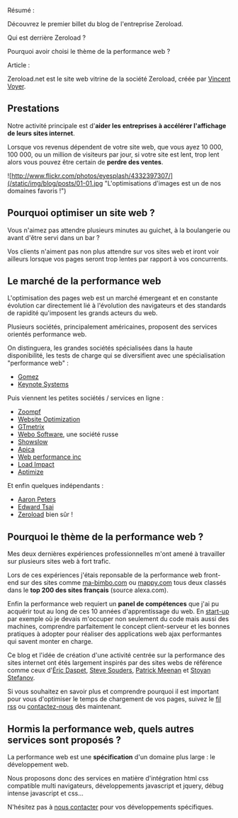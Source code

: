 Résumé :

Découvrez le premier billet du blog de l'entreprise Zeroload.

Qui est derrière Zeroload ?

Pourquoi avoir choisi le thème de la performance web ?

Article :

Zeroload.net est le site web vitrine de la société Zeroload, créée par [Vincent Voyer](http://zeroload.net/à-propos "Page à propos, pour en savoir plus sur Vincent Voyer").

Prestations
------------------
Notre activité principale est d'**aider les entreprises à accélérer l'affichage de leurs sites internet**.

Lorsque vos revenus dépendent de votre site web, que vous ayez 10 000, 100 000, ou un million de visiteurs par jour, si votre site est lent, trop lent alors vous pouvez être certain de **perdre des ventes**.

![http://www.flickr.com/photos/eyesplash/4332397307/](/static/img/blog/posts/01-01.jpg "L'optimisations d'images est un de nos domaines favoris !")

Pourquoi optimiser un site web ?
---------------------------
Vous n'aimez pas attendre plusieurs minutes au guichet, à la boulangerie ou avant d'être servi dans un bar ?

Vos clients n'aiment pas non plus attendre sur vos sites web et iront voir ailleurs lorsque vos pages seront trop lentes par rapport à vos concurrents.

Le marché de la performance web
-------------------------------
L'optimisation des pages web est un marché émergeant et en constante évolution car directement lié à l'évolution des navigateurs et des standards de rapidité qu'imposent les grands acteurs du web.

Plusieurs sociétés, principalement américaines, proposent des services orientés performance web.

On distinguera, les grandes sociétés spécialisées dans la haute disponibilité, les tests de charge qui se diversifient avec une spécialisation "performance web" :

* [Gomez](http://www.gomez.com "Site web de la société Gomez")
* [Keynote Systems](http://www.keynote.com "Site web de la société Keynote Systems")

Puis viennent les petites sociétés / services en ligne :

* [Zoompf](http://zoompf.com "Site web de la société Zoompf")
* [Website Optimization](http://websiteoptimization.com "Site web de la société Website Optimization")
* [GTmetrix](http://gtmetrix.com "Site web de la société GTmetrix")
* [Webo Software](http://www.webogroup.com/ "Site web de la société Webo Software"), une société russe
* [Showslow](http://www.showslow.com/ "Site web de la société Showslow")
* [Apica](http://www.apicasystem.com/ "Site web de la société Apica System")
* [Web performance inc](http://www.webperformanceinc.com/ "Site web de la société Web Performance")
* [Load Impact](http://loadimpact.com "Site web de la société Load Impact")
* [Aptimize](http://www.aptimize.com/ "Site web de la société Aptimize")

Et enfin quelques indépendants :

* [Aaron Peters](http://www.aaronpeters.nl/en/ "Site web Aaron Peters")
* [Edward Tsai](http://www.edwardtsai.com/web-site-performance.html "Site web de Edward Tsai")
* [Zeroload](http://zeroload.net "Site web de la société Zeroload") bien sûr !

Pourquoi le thème de la performance web ?
-----------------------------
Mes deux dernières expériences professionnelles m'ont amené à travailler sur plusieurs sites web à fort trafic.

Lors de ces expériences j'étais reponsable de la performance web front-end sur des sites
comme [ma-bimbo.com](http://ma-bimbo.com "Site web du jeu en ligne ma-bimbo") ou
[mappy.com](http://mappy.com "Site web de la société Mappy") tous deux classés dans le **top 200 des sites français** (source alexa.com).

Enfin la performance web requiert un **panel de compétences** que j'ai pu acquérir tout au long de ces 10 années d'apprentissage du web.
En [start-up](http://beemoov.com "Site web de la société Beemoov") par exemple où je devais m'occuper non seulement
 du code mais aussi des machines, comprendre parfaitement le concept client-serveur et les bonnes pratiques
à adopter pour réaliser des applications web ajax performantes qui savent monter en charge.

Ce blog et l'idée de création d'une activité centrée sur la performance des sites internet ont étés largement
inspirés par des sites webs de référence comme ceux d'[Éric Daspet](http://performance.survol.fr),
[Steve Souders](http://stevesouders.com/), [Patrick Meenan](http://blog.patrickmeenan.com/) et [Stoyan Stefanov](http://www.phpied.com/).

Si vous souhaitez en savoir plus et comprendre pourquoi il est important pour vous d'optimiser le temps de chargement de vos pages,
suivez le [fil rss](http://zeroload.net/feed.xml) ou [contactez-nous](http://zeroload.net/contact) dès maintenant.

Hormis la performance web, quels autres services sont proposés ?
----------------------------------------------------------------
La performance web est une **spécification** d'un domaine plus large : le développement web.

Nous proposons donc des services en matière d'intégration html css compatible multi navigateurs,
développements javascript et jquery, débug intense javascript et css...

N'hésitez pas à [nous contacter](http://zeroload.net/contact) pour vos développements spécifiques.